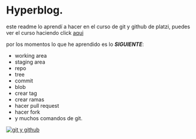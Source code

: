 # Hyperblog.


este readme lo aprendí a hacer en el curso de git y github de platzi, puedes ver el curso haciendo click [aqui](http://platzi.com "aqui")

por los momentos lo que he aprendido es lo ***SIGUIENTE***: 
* working area
* staging area
* repo
* tree
* commit
* blob
* crear tag
* crear ramas
* hacer pull request
* hacer fork
* y muchos comandos de git.


[![git y github](https://camo.githubusercontent.com/38f113b96a368dfb7f634d2f2da97e7b8c748042d2a284b97c3fad048bb3ff55/68747470733a2f2f6d69726f2e6d656469756d2e636f6d2f6d61782f323733322f312a6d74736b3366515f4252656d466964686b656c3364412e706e67 "git y github")](https://camo.githubusercontent.com/38f113b96a368dfb7f634d2f2da97e7b8c748042d2a284b97c3fad048bb3ff55/68747470733a2f2f6d69726f2e6d656469756d2e636f6d2f6d61782f323733322f312a6d74736b3366515f4252656d466964686b656c3364412e706e67 "git y github")
 